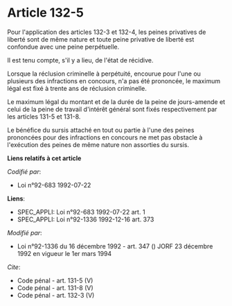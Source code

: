 # Article 132-5

Pour l'application des articles 132-3 et 132-4, les peines privatives de liberté sont de même nature et toute peine privative
de liberté est confondue avec une peine perpétuelle. 

Il est tenu compte, s'il y a lieu, de l'état de récidive. 

Lorsque la réclusion criminelle à perpétuité, encourue pour l'une ou plusieurs des infractions en concours, n'a pas été
prononcée, le maximum légal est fixé à trente ans de réclusion criminelle. 

Le maximum légal du montant et de la durée de la peine de jours-amende et celui de la peine de travail d'intérêt général sont
fixés respectivement par les articles 131-5 et 131-8.

Le bénéfice du sursis attaché en tout ou partie à l'une des peines prononcées pour des infractions en concours ne met pas
obstacle à l'exécution des peines de même nature non assorties du sursis.

**Liens relatifs à cet article**

_Codifié par_:

  - Loi n°92-683 1992-07-22

**Liens**:

  - SPEC_APPLI: Loi n°92-683 1992-07-22 art. 1
  - SPEC_APPLI: Loi n°92-1336 1992-12-16 art. 373

_Modifié par_:

  - Loi n°92-1336 du 16 décembre 1992 - art. 347 () JORF 23 décembre 1992 en vigueur le 1er mars 1994

_Cite_:

  - Code pénal - art. 131-5 (V)
  - Code pénal - art. 131-8 (V)
  - Code pénal - art. 132-3 (V)

